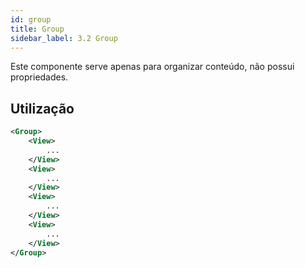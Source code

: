 ```yaml
---
id: group
title: Group
sidebar_label: 3.2 Group
---
```


Este componente serve apenas para organizar conteúdo, não possui propriedades.

## Utilização

```xml
<Group>
    <View>
        ...
    </View>
    <View>
        ...
    </View>
    <View>
        ...
    </View>
    <View>
        ...
    </View>
</Group>
``` 



